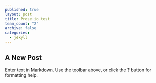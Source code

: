 ```yaml
---
published: true
layout: post
title: Prose.io test
team_count: "2"
archive: false
categories: 
  - jekyll
---
```


## A New Post

Enter text in [Markdown](http://daringfireball.net/projects/markdown/). Use the toolbar above, or click the **?** button for formatting help.